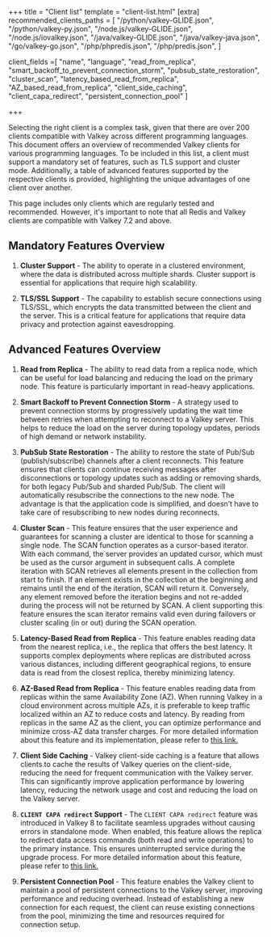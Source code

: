 +++
title = "Client list"
template = "client-list.html"
[extra]
recommended_clients_paths = [
    "/python/valkey-GLIDE.json",
    "/python/valkey-py.json",
    "/node.js/valkey-GLIDE.json",
    "/node.js/iovalkey.json",
    "/java/valkey-GLIDE.json",
    "/java/valkey-java.json",
    "/go/valkey-go.json",
    "/php/phpredis.json",
    "/php/predis.json",
    ] 

client_fields =[
    "name",
    "language",
    "read_from_replica",
    "smart_backoff_to_prevent_connection_storm",
    "pubsub_state_restoration",
    "cluster_scan",
    "latency_based_read_from_replica",
    "AZ_based_read_from_replica",
    "client_side_caching",
    "client_capa_redirect",
    "persistent_connection_pool"
    ]

+++

Selecting the right client is a complex task, given that there are over 200 clients compatible with Valkey across different programming languages. This document offers an overview of recommended Valkey clients for various programming languages. To be included in this list, a client must support a mandatory set of features, such as TLS support and cluster mode. Additionally, a table of advanced features supported by the respective clients is provided, highlighting the unique advantages of one client over another.

This page includes only clients which are regularly tested and recommended. However, it's important to note that all Redis and Valkey clients are compatible with Valkey 7.2 and above. 

Mandatory Features Overview
----
1. **Cluster Support** - The ability to operate in a clustered environment, where the data is distributed across multiple shards. Cluster support is essential for applications that require high scalability.

2. **TLS/SSL Support** - The capability to establish secure connections using TLS/SSL, which encrypts the data transmitted between the client and the server. This is a critical feature for applications that require data privacy and protection against eavesdropping.

Advanced Features Overview
-----

1. **Read from Replica** - The ability to read data from a replica node, which can be useful for load balancing and reducing the load on the primary node. This feature is particularly important in read-heavy applications.

2. **Smart Backoff to Prevent Connection Storm** - A strategy used to prevent connection storms by progressively updating the wait time between retries when attempting to reconnect to a Valkey server. This helps to reduce the load on the server during topology updates, periods of high demand or network instability.

3. **PubSub State Restoration** - The ability to restore the state of Pub/Sub (publish/subscribe) channels after a client reconnects. This feature ensures that clients can continue receiving messages after disconnections or topology updates such as adding or removing shards, for both legacy Pub/Sub and sharded Pub/Sub. The client will automatically resubscribe the connections to the new node. The advantage is that the application code is simplified, and doesn’t have to take care of resubscribing to new nodes during reconnects.

4. **Cluster Scan** - This feature ensures that the user experience and guarantees for scanning a cluster are identical to those for scanning a single node. The SCAN function operates as a cursor-based iterator. With each command, the server provides an updated cursor, which must be used as the cursor argument in subsequent calls. A complete iteration with SCAN retrieves all elements present in the collection from start to finish. If an element exists in the collection at the beginning and remains until the end of the iteration, SCAN will return it. Conversely, any element removed before the iteration begins and not re-added during the process will not be returned by SCAN. A client supporting this feature ensures the scan iterator remains valid even during failovers or cluster scaling (in or out) during the SCAN operation. 

5. **Latency-Based Read from Replica** - This feature enables reading data from the nearest replica, i.e., the replica that offers the best latency. It supports complex deployments where replicas are distributed across various distances, including different geographical regions, to ensure data is read from the closest replica, thereby minimizing latency.

6. **AZ-Based Read from Replica** - This feature enables reading data from replicas within the same Availability Zone (AZ). When running Valkey in a cloud environment across multiple AZs, it is preferable to keep traffic localized within an AZ to reduce costs and latency. By reading from replicas in the same AZ as the client, you can optimize performance and minimize cross-AZ data transfer charges. For more detailed information about this feature and its implementation, please refer to [this link.](https://github.com/valkey-io/valkey/pull/700)

7. **Client Side Caching** - Valkey client-side caching is a feature that allows clients to cache the results of Valkey queries on the client-side, reducing the need for frequent communication with the Valkey server. This can significantly improve application performance by lowering latency, reducing the network usage and cost and reducing the load on the Valkey server. 

8. **`CLIENT CAPA redirect` Support** - The `CLIENT CAPA redirect` feature was introduced in Valkey 8 to facilitate seamless upgrades without causing errors in standalone mode. When enabled, this feature allows the replica to redirect data access commands (both read and write operations) to the primary instance. This ensures uninterrupted service during the upgrade process. For more detailed information about this feature, please refer to [this link.](https://github.com/valkey-io/valkey/pull/325)

9. **Persistent Connection Pool** - This feature enables the Valkey client to maintain a pool of persistent connections to the Valkey server, improving performance and reducing overhead. Instead of establishing a new connection for each request, the client can reuse existing connections from the pool, minimizing the time and resources required for connection setup.